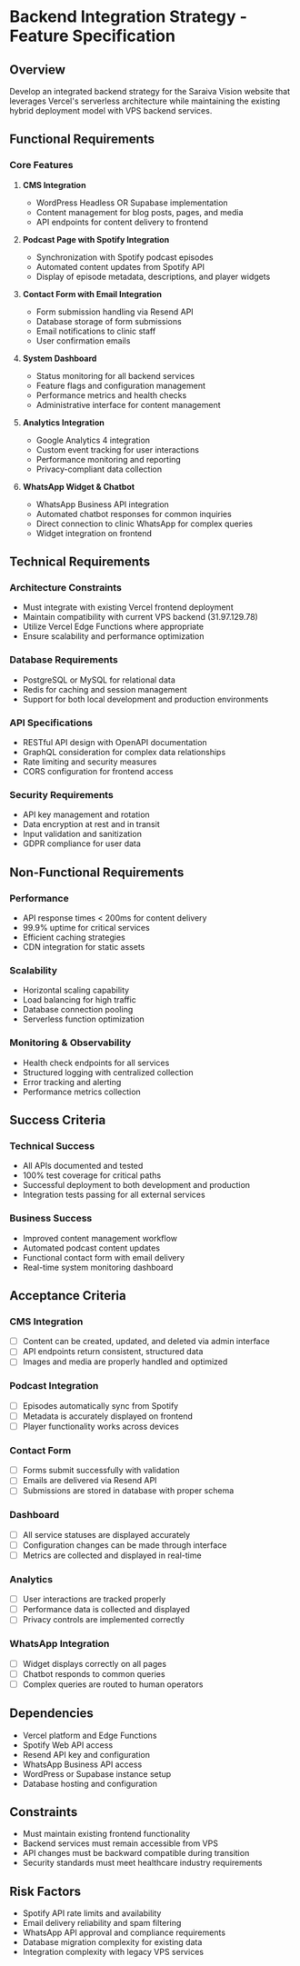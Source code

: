 # Backend Integration Strategy - Feature Specification

## Overview
Develop an integrated backend strategy for the Saraiva Vision website that leverages Vercel's serverless architecture while maintaining the existing hybrid deployment model with VPS backend services.

## Functional Requirements

### Core Features
1. **CMS Integration**
   - WordPress Headless OR Supabase implementation
   - Content management for blog posts, pages, and media
   - API endpoints for content delivery to frontend

2. **Podcast Page with Spotify Integration**
   - Synchronization with Spotify podcast episodes
   - Automated content updates from Spotify API
   - Display of episode metadata, descriptions, and player widgets

3. **Contact Form with Email Integration**
   - Form submission handling via Resend API
   - Database storage of form submissions
   - Email notifications to clinic staff
   - User confirmation emails

4. **System Dashboard**
   - Status monitoring for all backend services
   - Feature flags and configuration management
   - Performance metrics and health checks
   - Administrative interface for content management

5. **Analytics Integration**
   - Google Analytics 4 integration
   - Custom event tracking for user interactions
   - Performance monitoring and reporting
   - Privacy-compliant data collection

6. **WhatsApp Widget & Chatbot**
   - WhatsApp Business API integration
   - Automated chatbot responses for common inquiries
   - Direct connection to clinic WhatsApp for complex queries
   - Widget integration on frontend

## Technical Requirements

### Architecture Constraints
- Must integrate with existing Vercel frontend deployment
- Maintain compatibility with current VPS backend (31.97.129.78)
- Utilize Vercel Edge Functions where appropriate
- Ensure scalability and performance optimization

### Database Requirements
- PostgreSQL or MySQL for relational data
- Redis for caching and session management
- Support for both local development and production environments

### API Specifications
- RESTful API design with OpenAPI documentation
- GraphQL consideration for complex data relationships
- Rate limiting and security measures
- CORS configuration for frontend access

### Security Requirements
- API key management and rotation
- Data encryption at rest and in transit
- Input validation and sanitization
- GDPR compliance for user data

## Non-Functional Requirements

### Performance
- API response times < 200ms for content delivery
- 99.9% uptime for critical services
- Efficient caching strategies
- CDN integration for static assets

### Scalability
- Horizontal scaling capability
- Load balancing for high traffic
- Database connection pooling
- Serverless function optimization

### Monitoring & Observability
- Health check endpoints for all services
- Structured logging with centralized collection
- Error tracking and alerting
- Performance metrics collection

## Success Criteria

### Technical Success
- All APIs documented and tested
- 100% test coverage for critical paths
- Successful deployment to both development and production
- Integration tests passing for all external services

### Business Success
- Improved content management workflow
- Automated podcast content updates
- Functional contact form with email delivery
- Real-time system monitoring dashboard

## Acceptance Criteria

### CMS Integration
- [ ] Content can be created, updated, and deleted via admin interface
- [ ] API endpoints return consistent, structured data
- [ ] Images and media are properly handled and optimized

### Podcast Integration
- [ ] Episodes automatically sync from Spotify
- [ ] Metadata is accurately displayed on frontend
- [ ] Player functionality works across devices

### Contact Form
- [ ] Forms submit successfully with validation
- [ ] Emails are delivered via Resend API
- [ ] Submissions are stored in database with proper schema

### Dashboard
- [ ] All service statuses are displayed accurately
- [ ] Configuration changes can be made through interface
- [ ] Metrics are collected and displayed in real-time

### Analytics
- [ ] User interactions are tracked properly
- [ ] Performance data is collected and displayed
- [ ] Privacy controls are implemented correctly

### WhatsApp Integration
- [ ] Widget displays correctly on all pages
- [ ] Chatbot responds to common queries
- [ ] Complex queries are routed to human operators

## Dependencies
- Vercel platform and Edge Functions
- Spotify Web API access
- Resend API key and configuration
- WhatsApp Business API access
- WordPress or Supabase instance setup
- Database hosting and configuration

## Constraints
- Must maintain existing frontend functionality
- Backend services must remain accessible from VPS
- API changes must be backward compatible during transition
- Security standards must meet healthcare industry requirements

## Risk Factors
- Spotify API rate limits and availability
- Email delivery reliability and spam filtering
- WhatsApp API approval and compliance requirements
- Database migration complexity for existing data
- Integration complexity with legacy VPS services